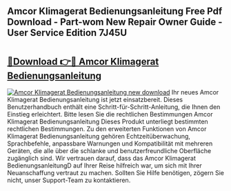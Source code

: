 ## Amcor Klimagerat Bedienungsanleitung Free Pdf Download - Part-wom New Repair Owner Guide - User Service Edition 7J45U

# <h2><a href="http://df3tj2.blite.top/?on=Amcor+Klimagerat+Bedienungsanleitung">🔗Download 👉🔴 Amcor Klimagerat Bedienungsanleitung</a></h2>

[![Amcor Klimagerat Bedienungsanleitung new download](https://i.imgur.com/lujVjoI.png)](http://df3tj2.blite.top/?on=Amcor+Klimagerat+Bedienungsanleitung)
Ihr neues Amcor Klimagerat Bedienungsanleitung ist jetzt einsatzbereit. Dieses Benutzerhandbuch enthält eine Schritt-für-Schritt-Anleitung, die Ihnen den Einstieg erleichtert. Bitte lesen Sie die rechtlichen Bestimmungen Amcor Klimagerat Bedienungsanleitung Dieses Produkt unterliegt bestimmten rechtlichen Bestimmungen. Zu den erweiterten Funktionen von Amcor Klimagerat Bedienungsanleitung gehören Echtzeitüberwachung, Sprachbefehle, anpassbare Warnungen und Kompatibilität mit mehreren Geräten, die alle über die schlanke und benutzerfreundliche Oberfläche zugänglich sind. Wir vertrauen darauf, dass das Amcor Klimagerat BedienungsanleitungD auf Ihrer Reise hilfreich war, um sich mit Ihrer Neuanschaffung vertraut zu machen. Sollten Sie Hilfe benötigen, zögern Sie nicht, unser Support-Team zu kontaktieren.
